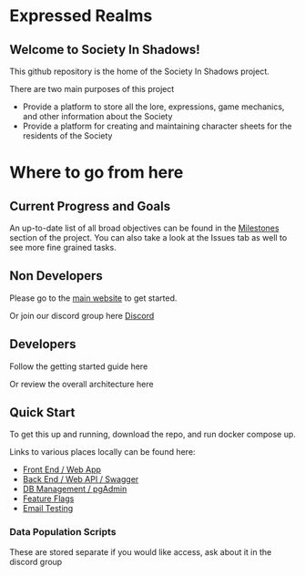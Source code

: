 # Expressed Realms

## Welcome to Society In Shadows!

This github repository is the home of the Society In Shadows project.

There are two main purposes of this project

- Provide a platform to store all the lore, expressions, game mechanics, and other information about the Society
- Provide a platform for creating and maintaining character sheets for the residents of the Society

# Where to go from here

## Current Progress and Goals
An up-to-date list of all broad objectives can be found in the [Milestones](https://github.com/Society-In-Shadow/ExpressedRealms/milestones) 
section of the project.  You can also take a look at the Issues tab as well to see more fine grained tasks.

## Non Developers
Please go to the [main website](https://society-in-shadows.com/) to get started.

Or join our discord group here [Discord](https://discord.gg/6yJDurTdJa)

## Developers
Follow the getting started guide here

Or review the overall architecture here

## Quick Start

To get this up and running, download the repo, and run docker compose up.

Links to various places locally can be found here:
* [Front End / Web App](https://localhost/)
* [Back End / Web API / Swagger](https://localhost:5001/swagger/index.html)
* [DB Management / pgAdmin](http://localhost:8888/login?next=%2Fbrowser%2F)
* [Feature Flags](http://localhost:8050)
* [Email Testing](http://localhost:7000)

### Data Population Scripts
These are stored separate if you would like access, ask about it in the discord group

